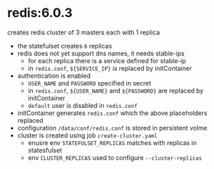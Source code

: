 # redis:6.0.3

creates redis cluster of 3 masters each with 1 replica

- the statefulset creates `6` replicas
- redis does not yet support dns names, it needs stable-ips
  - for each replica there is a service defined for stable-ip
  - in `redis.conf`, `${SERVICE_IP}` is replaced by initContainer
- authentication is enabled
  - `USER_NAME` and `PASSWORD` specified in secret
  - in `redis.conf`, `${USER_NAME}` and `${PASSWORD}` are replaced by initContainer
  - `default` user is disabled in `redis.conf`
- initContainer generates `redis.conf` which the above placeholders replaced
- configuration `/data/conf/redis.conf` is stored in persistent volme
- cluster is created using job `create-cluster.yaml`
  - enusre env `STATEFULSET_REPLICAS` matches with replicas in statesfulset
  - env `CLUSTER_REPLICAS` used to configure `--cluster-replicas`

